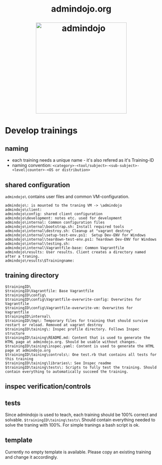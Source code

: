 <h1 align="center">
  <p align="center">admindojo.org</p>
  <a href="https://admindojo.org"><img height="300" src="https://admindojo.org/img/dojo_round.png" alt="admindojo"></a>
</h1>

# Develop trainings

## naming
- each training needs a unique name - it's also refered as it's Training-ID
- naming convention: `<category>-<tool/subject>-<sub-subject>-<level|counter>-<OS or distribution>`

## shared configuration
`admindojo\` contains user files and common VM-configuration.
````text
admindojo\: is mounted to the traning VM -> \admindojo
admindojo\client:
admindojo\config: shared client configuration
admindojo\development: notes etc. used for development
admindojo\internal: Common configuration files
admindojo\internal\bootstrap.sh: Install required tools
admindojo\internal\destroy.sh: Cleanup at "vagrant destroy"
admindojo\internal\setup-test-env.ps1:  Setup Dev-ENV for Windows 
admindojo\internal\teardown-test-env.ps1: Teardown Dev-ENV for Windows 
admindojo\internal\testing.sh: 
admindojo\internal\Vagrantfile-base: Common Vagrantfile
admindojo\results: User results. Client creates a directory named after a traning.
admindojo\results\$Trainingname: 
````

## training directory

````text
$trainingID\
$trainingID\Vagrantfile: Base Vagrantfile
$trainingID\config\
$trainingID\config\Vagrantfile-overwrite-config: Overwrites for Vagrantfile
$trainingID\config\Vagrantfile-overwrite-vm: Overwrites for Vagrantfile
$trainingID\internal\
$trainingID\tmp\: Temporary files for training that should survive restart or reload. Removed at vagrant destroy
$trainingID\taining\: Inspec profile directory. Follows Inspec structure
$trainingID\taining\README.md: Content that is used to generate the HTML page at admindojo.org. Should be usable without changes.
$trainingID\taining\inspec.yaml: Content is used to generate the HTML page at admindojo.org
$trainingID\taining\controls\: One test.rb that contains all tests for this training
$trainingID\taining\libraries\: See Inspec readme
$trainingID\taining\tests\: Scripts to fully test the training. Should contain everything to automatically succeed the training. 
````

## inspec verification/controls

## tests

Since admindojo is used to teach, each training should be 100% correct and solvable.
`$trainingID\taining\tests\` Should contain everything needed to solve the traning with 100%.
For simple tranings a bash script is ok.

## template

Currently no empty template is available. Please copy an existing training and change it accordingly.